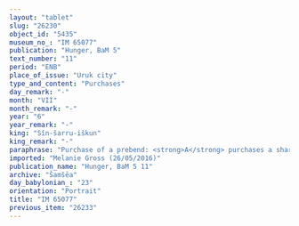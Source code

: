 ```yaml
---
layout: "tablet"
slug: "26230"
object_id: "5435"
museum_no_: "IM 65077"
publication: "Hunger, BaM 5"
text_number: "11"
period: "ENB"
place_of_issue: "Uruk city"
type_and_content: "Purchases"
day_remark: "-"
month: "VII"
month_remark: "-"
year: "6"
year_remark: "-"
king: "Sîn-šarru-iškun"
king_remark: "-"
paraphrase: "Purchase of a prebend: <strong>A</strong> purchases a share (<em>isqu</em>) of the prebend of the baker (<em>nuhatimmūtu</em>) before Nanāya for 5 days, from the 16<sup>th</sup> to the 20<sup>th</sup> of Ṭebēt (X), for 1 2/3 minas of silver in pieces (<em>&scaron;ibirtu</em>), together with an additional payment (<em>atru</em>) of 2 shekels of silver, from <strong>B</strong>. The transaction is concluded in the presence of (<em>ina u&scaron;uzzi</em>) the governor (<em>&scaron;ākin ṭēmi</em>) of Uruk (Nab&ucirc;-udammiq). 4 witnesses&nbsp; (including Nergal-ibni, son of the governor) and the scribe. The transaction takes place in a year of &quot;locking of the gate&quot; (edel bābi). Instead of a seal impression (<em>kunukku</em>), fingernail impression (<em>ṣupru</em>) of the seller.<br /> &nbsp;<br /> <strong>A</strong> = Nab&ucirc;-u&scaron;allim/Bēl-iddin; <strong>B </strong>= Naˀid -Marduk/Rā&scaron;i-ili; Scribe = Nab&ucirc;-&scaron;umu-ukīn/Ahhēa<br /> &nbsp;"
imported: "Melanie Gross (26/05/2016)"
publication_name: "Hunger, BaM 5 11"
archive: "Šamšēa"
day_babylonian_: "23"
orientation: "Portrait"
title: "IM 65077"
previous_item: "26233"
---
```

